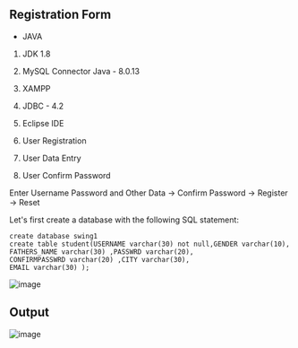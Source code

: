 ## Registration Form

- JAVA
1. JDK 1.8
2. MySQL Connector Java - 8.0.13
3. XAMPP
4. JDBC - 4.2
5. Eclipse IDE

1. User Registration
2. User Data Entry
3. User Confirm Password

Enter Username Password and Other Data → Confirm Password → Register → Reset

Let's first create a database with the following SQL statement:

``create database swing1``   
``create table student(USERNAME varchar(30) not null,GENDER varchar(10),``   
``FATHERS_NAME varchar(30) ,PASSWRD varchar(20),``    
``CONFIRMPASSWRD varchar(20) ,CITY varchar(30),``   
``EMAIL varchar(30) );``    

![image](https://user-images.githubusercontent.com/72241207/170027590-c21cfc9c-585e-467d-84e9-ffbd8ffc6f3a.png)

## Output

![image](https://user-images.githubusercontent.com/72241207/170027942-20bb2d82-b832-4645-9add-5972e848b4d6.png)


